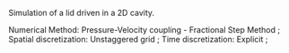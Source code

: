 Simulation of a lid driven in a 2D cavity. 

Numerical Method: Pressure-Velocity coupling - Fractional Step Method ;
Spatial discretization: Unstaggered grid ;
Time discretization: Explicit ;
